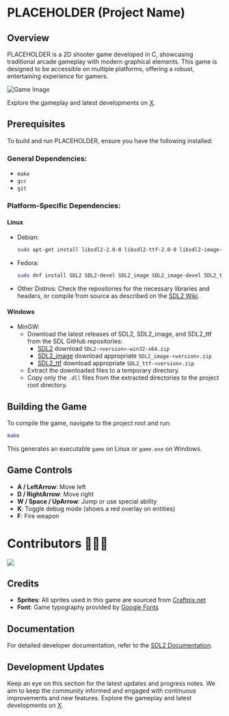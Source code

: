 # PLACEHOLDER (Project Name)

## Overview
PLACEHOLDER is a 2D shooter game developed in C, showcasing traditional arcade gameplay with modern graphical elements. This game is designed to be accessible on multiple platforms, offering a robust, entertaining experience for gamers.

![Game Image](image.png)

Explore the gameplay and latest developments on 
[X](https://x.com/birajtwr).

## Prerequisites
To build and run PLACEHOLDER, ensure you have the following installed:

### General Dependencies:
- `make`
- `gcc`
- `git`

### Platform-Specific Dependencies:
#### Linux
- Debian:
  ```bash
  sudo apt-get install libsdl2-2.0-0 libsdl2-ttf-2.0-0 libsdl2-image-2.0-0 libsdl2-dev libsdl2-ttf-dev libsdl2-image-dev
  ```
- Fedora:
  ```bash
  sudo dnf install SDL2 SDL2-devel SDL2_image SDL2_image-devel SDL2_ttf SDL2_ttf-devel
  ```
- Other Distros:
  Check the repositories for the necessary libraries and headers, or compile from source as described on the [SDL2 Wiki](https://wiki.libsdl.org/SDL2/Installation).

#### Windows
- MinGW:
  - Download the latest releases of SDL2, SDL2_image, and SDL2_ttf from the SDL GitHub repositories:
    - [SDL2](https://github.com/libsdl-org/SDL/releases/latest) download `SDL2-<version>-win32-x64.zip`
    - [SDL2_image](https://github.com/libsdl-org/SDL_image/releases/latest) download appropriate `SDL2_image-<version>.zip`
    - [SDL2_ttf](https://github.com/libsdl-org/SDL_ttf/releases/latest) download appropriate `SDL2_ttf-<version>.zip`
  - Extract the downloaded files to a temporary directory.
  - Copy only the `.dll` files from the extracted directories to the project root directory.

## Building the Game
To compile the game, navigate to the project root and run:

```bash
make
```
This generates an executable `game` on Linux or `game.exe` on Windows.

## Game Controls
- **A / LeftArrow**: Move left
- **D / RightArrow**: Move right
- **W / Space / UpArrow**: Jump or use special ability
- **K**: Toggle debug mode (shows a red overlay on entities)
- **F**: Fire weapon

# Contributors 🧑🏻‍💻
<a href="https://github.com/KenniBlank/ShooterGame2D/graphs/contributors">
  <img src="https://contrib.rocks/image?repo=KenniBlank/ShooterGame2D" />
</a>

## Credits
- **Sprites**: All sprites used in this game are sourced from [Craftpix.net](https://craftpix.net)
- **Font**: Game typography provided by [Google Fonts](https://fonts.google.com)

## Documentation
For detailed developer documentation, refer to the [SDL2 Documentation](https://wiki.libsdl.org/FrontPage).

## Development Updates
Keep an eye on this section for the latest updates and progress notes. We aim to keep the community informed and engaged with continuous improvements and new features.
Explore the gameplay and latest developments on 
[X](https://x.com/birajtwr).

